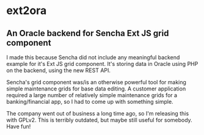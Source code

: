 # ext2ora

## An Oracle backend for Sencha Ext JS grid component

I made this because Sencha did not include any meaningful backend example for it's Ext JS grid component.
It's storing data in Oracle using PHP on the backend, using the new REST API.

Sencha's grid component was/is an otherwise powerful tool for making simple maintenance grids for base data editing.
A customer application required a large number of relatively simple maintenance grids for a banking/financial app,
so I had to come up with something simple.

The company went out of business a long time ago, so I'm releasing this with GPLv2.
This is terribly outdated, but maybe still useful for somebody. Have fun!